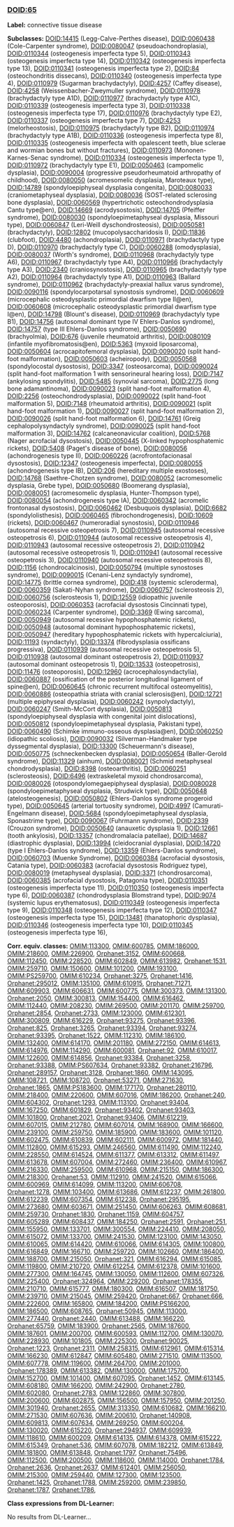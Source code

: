 
### [DOID:65](http://purl.obolibrary.org/obo/DOID_65)
**Label:** connective tissue disease

**Subclasses:** [DOID:14415](http://purl.obolibrary.org/obo/DOID_14415) (Legg-Calve-Perthes disease), [DOID:0060438](http://purl.obolibrary.org/obo/DOID_0060438) (Cole-Carpenter syndrome), [DOID:0080047](http://purl.obolibrary.org/obo/DOID_0080047) (pseudoachondroplasia), [DOID:0110344](http://purl.obolibrary.org/obo/DOID_0110344) (osteogenesis imperfecta type 5), [DOID:0110343](http://purl.obolibrary.org/obo/DOID_0110343) (osteogenesis imperfecta type 14), [DOID:0110342](http://purl.obolibrary.org/obo/DOID_0110342) (osteogenesis imperfecta type 13), [DOID:0110341](http://purl.obolibrary.org/obo/DOID_0110341) (osteogenesis imperfecta type 2), [DOID:84](http://purl.obolibrary.org/obo/DOID_84) (osteochondritis dissecans), [DOID:0110340](http://purl.obolibrary.org/obo/DOID_0110340) (osteogenesis imperfecta type 4), [DOID:0110979](http://purl.obolibrary.org/obo/DOID_0110979) (Sugarman brachydactyly), [DOID:4257](http://purl.obolibrary.org/obo/DOID_4257) (Caffey disease), [DOID:4258](http://purl.obolibrary.org/obo/DOID_4258) (Weissenbacher-Zweymuller syndrome), [DOID:0110978](http://purl.obolibrary.org/obo/DOID_0110978) (brachydactyly type A1D), [DOID:0110977](http://purl.obolibrary.org/obo/DOID_0110977) (brachydactyly type A1C), [DOID:0110339](http://purl.obolibrary.org/obo/DOID_0110339) (osteogenesis imperfecta type 3), [DOID:0110338](http://purl.obolibrary.org/obo/DOID_0110338) (osteogenesis imperfecta type 17), [DOID:0110976](http://purl.obolibrary.org/obo/DOID_0110976) (brachydactyly type E2), [DOID:0110337](http://purl.obolibrary.org/obo/DOID_0110337) (osteogenesis imperfecta type 7), [DOID:4253](http://purl.obolibrary.org/obo/DOID_4253) (melorheostosis), [DOID:0110975](http://purl.obolibrary.org/obo/DOID_0110975) (brachydactyly type B2), [DOID:0110974](http://purl.obolibrary.org/obo/DOID_0110974) (brachydactyly type A1B), [DOID:0110336](http://purl.obolibrary.org/obo/DOID_0110336) (osteogenesis imperfecta type 8), [DOID:0110335](http://purl.obolibrary.org/obo/DOID_0110335) (osteogenesis imperfecta with opalescent teeth, blue sclerae and wormian bones but without fractures), [DOID:0110973](http://purl.obolibrary.org/obo/DOID_0110973) (Mononen-Karnes-Senac syndrome), [DOID:0110334](http://purl.obolibrary.org/obo/DOID_0110334) (osteogenesis imperfecta type 1), [DOID:0110972](http://purl.obolibrary.org/obo/DOID_0110972) (brachydactyly type E1), [DOID:0050463](http://purl.obolibrary.org/obo/DOID_0050463) (campomelic dysplasia), [DOID:0090004](http://purl.obolibrary.org/obo/DOID_0090004) (progressive pseudorheumatoid arthropathy of childhood), [DOID:0080050](http://purl.obolibrary.org/obo/DOID_0080050) (acromesomelic dysplasia, Maroteaux type), [DOID:14789](http://purl.obolibrary.org/obo/DOID_14789) (spondyloepiphyseal dysplasia congenita), [DOID:0080033](http://purl.obolibrary.org/obo/DOID_0080033) (craniometaphyseal dysplasia), [DOID:0080036](http://purl.obolibrary.org/obo/DOID_0080036) (SOST-related sclerosing bone dysplasia), [DOID:0060569](http://purl.obolibrary.org/obo/DOID_0060569) (hypertrichotic osteochondrodysplasia Cantu type@en), [DOID:14669](http://purl.obolibrary.org/obo/DOID_14669) (acrodysostosis), [DOID:14705](http://purl.obolibrary.org/obo/DOID_14705) (Pfeiffer syndrome), [DOID:0080030](http://purl.obolibrary.org/obo/DOID_0080030) (spondyloepimetaphyseal dysplasia, Missouri type), [DOID:0060847](http://purl.obolibrary.org/obo/DOID_0060847) (Leri-Weill dyschondrosteosis), [DOID:0050581](http://purl.obolibrary.org/obo/DOID_0050581) (brachydactyly), [DOID:12802](http://purl.obolibrary.org/obo/DOID_12802) (mucopolysaccharidosis I), [DOID:11836](http://purl.obolibrary.org/obo/DOID_11836) (clubfoot), [DOID:4480](http://purl.obolibrary.org/obo/DOID_4480) (achondroplasia), [DOID:0110971](http://purl.obolibrary.org/obo/DOID_0110971) (brachydactyly type D), [DOID:0110970](http://purl.obolibrary.org/obo/DOID_0110970) (brachydactyly type C), [DOID:0060288](http://purl.obolibrary.org/obo/DOID_0060288) (omodysplasia), [DOID:0080037](http://purl.obolibrary.org/obo/DOID_0080037) (Worth's syndrome), [DOID:0110968](http://purl.obolibrary.org/obo/DOID_0110968) (brachydactyly type A6), [DOID:0110967](http://purl.obolibrary.org/obo/DOID_0110967) (brachydactyly type A4), [DOID:0110966](http://purl.obolibrary.org/obo/DOID_0110966) (brachydactyly type A3), [DOID:2340](http://purl.obolibrary.org/obo/DOID_2340) (craniosynostosis), [DOID:0110965](http://purl.obolibrary.org/obo/DOID_0110965) (brachydactyly type A2), [DOID:0110964](http://purl.obolibrary.org/obo/DOID_0110964) (brachydactyly type A1), [DOID:0110963](http://purl.obolibrary.org/obo/DOID_0110963) (Ballard syndrome), [DOID:0110962](http://purl.obolibrary.org/obo/DOID_0110962) (brachydactyly-preaxial hallux varus syndrome), [DOID:0090116](http://purl.obolibrary.org/obo/DOID_0090116) (spondylocarpotarsal synostosis syndrome), [DOID:0060609](http://purl.obolibrary.org/obo/DOID_0060609) (microcephalic osteodysplastic primordial dwarfism type II@en), [DOID:0060608](http://purl.obolibrary.org/obo/DOID_0060608) (microcephalic osteodysplastic primordial dwarfism type I@en), [DOID:14798](http://purl.obolibrary.org/obo/DOID_14798) (Blount's disease), [DOID:0110969](http://purl.obolibrary.org/obo/DOID_0110969) (brachydactyly type B1), [DOID:14756](http://purl.obolibrary.org/obo/DOID_14756) (autosomal dominant type IV Ehlers-Danlos syndrome), [DOID:14757](http://purl.obolibrary.org/obo/DOID_14757) (type III Ehlers-Danlos syndrome), [DOID:0050690](http://purl.obolibrary.org/obo/DOID_0050690) (brachyolmia), [DOID:676](http://purl.obolibrary.org/obo/DOID_676) (juvenile rheumatoid arthritis), [DOID:0080109](http://purl.obolibrary.org/obo/DOID_0080109) (infantile myofibromatosis@en), [DOID:5363](http://purl.obolibrary.org/obo/DOID_5363) (myxoid liposarcoma), [DOID:0050604](http://purl.obolibrary.org/obo/DOID_0050604) (acrocapitofemoral dysplasia), [DOID:0090020](http://purl.obolibrary.org/obo/DOID_0090020) (split hand-foot malformation), [DOID:0050603](http://purl.obolibrary.org/obo/DOID_0050603) (acheiropody), [DOID:0050568](http://purl.obolibrary.org/obo/DOID_0050568) (spondylocostal dysostosis), [DOID:3347](http://purl.obolibrary.org/obo/DOID_3347) (osteosarcoma), [DOID:0090024](http://purl.obolibrary.org/obo/DOID_0090024) (split hand-foot malformation 1 with sensorineural hearing loss), [DOID:7147](http://purl.obolibrary.org/obo/DOID_7147) (ankylosing spondylitis), [DOID:5485](http://purl.obolibrary.org/obo/DOID_5485) (synovial sarcoma), [DOID:2775](http://purl.obolibrary.org/obo/DOID_2775) (long bone adamantinoma), [DOID:0090023](http://purl.obolibrary.org/obo/DOID_0090023) (split hand-foot malformation 4), [DOID:2256](http://purl.obolibrary.org/obo/DOID_2256) (osteochondrodysplasia), [DOID:0090022](http://purl.obolibrary.org/obo/DOID_0090022) (split hand-foot malformation 5), [DOID:7148](http://purl.obolibrary.org/obo/DOID_7148) (rheumatoid arthritis), [DOID:0090021](http://purl.obolibrary.org/obo/DOID_0090021) (split hand-foot malformation 1), [DOID:0090027](http://purl.obolibrary.org/obo/DOID_0090027) (split hand-foot malformation 2), [DOID:0090026](http://purl.obolibrary.org/obo/DOID_0090026) (split hand-foot malformation 6), [DOID:14761](http://purl.obolibrary.org/obo/DOID_14761) (Greig cephalopolysyndactyly syndrome), [DOID:0090025](http://purl.obolibrary.org/obo/DOID_0090025) (split hand-foot malformation 3), [DOID:14762](http://purl.obolibrary.org/obo/DOID_14762) (calcaneonavicular coalition), [DOID:5768](http://purl.obolibrary.org/obo/DOID_5768) (Nager acrofacial dysostosis), [DOID:0050445](http://purl.obolibrary.org/obo/DOID_0050445) (X-linked hypophosphatemic rickets), [DOID:5408](http://purl.obolibrary.org/obo/DOID_5408) (Paget's disease of bone), [DOID:0080056](http://purl.obolibrary.org/obo/DOID_0080056) (achondrogenesis type II), [DOID:0060226](http://purl.obolibrary.org/obo/DOID_0060226) (acrofrontofacionasal dysostosis), [DOID:12347](http://purl.obolibrary.org/obo/DOID_12347) (osteogenesis imperfecta), [DOID:0080055](http://purl.obolibrary.org/obo/DOID_0080055) (achondrogenesis type IB), [DOID:206](http://purl.obolibrary.org/obo/DOID_206) (hereditary multiple exostoses), [DOID:14768](http://purl.obolibrary.org/obo/DOID_14768) (Saethre-Chotzen syndrome), [DOID:0080052](http://purl.obolibrary.org/obo/DOID_0080052) (acromesomelic dysplasia, Grebe type), [DOID:0050680](http://purl.obolibrary.org/obo/DOID_0050680) (Boomerang dysplasia), [DOID:0080051](http://purl.obolibrary.org/obo/DOID_0080051) (acromesomelic dysplasia, Hunter-Thompson type), [DOID:0080054](http://purl.obolibrary.org/obo/DOID_0080054) (achondrogenesis type IA), [DOID:0060342](http://purl.obolibrary.org/obo/DOID_0060342) (acromelic frontonasal dysostosis), [DOID:0060462](http://purl.obolibrary.org/obo/DOID_0060462) (Desbuquois dysplasia), [DOID:6682](http://purl.obolibrary.org/obo/DOID_6682) (spondylolisthesis), [DOID:0060465](http://purl.obolibrary.org/obo/DOID_0060465) (fibrochondrogenesis), [DOID:10609](http://purl.obolibrary.org/obo/DOID_10609) (rickets), [DOID:0060467](http://purl.obolibrary.org/obo/DOID_0060467) (humeroradial synostosis), [DOID:0110946](http://purl.obolibrary.org/obo/DOID_0110946) (autosomal recessive osteopetrosis 7), [DOID:0110945](http://purl.obolibrary.org/obo/DOID_0110945) (autosomal recessive osteopetrosis 6), [DOID:0110944](http://purl.obolibrary.org/obo/DOID_0110944) (autosomal recessive osteopetrosis 4), [DOID:0110943](http://purl.obolibrary.org/obo/DOID_0110943) (autosomal recessive osteopetrosis 2), [DOID:0110942](http://purl.obolibrary.org/obo/DOID_0110942) (autosomal recessive osteopetrosis 1), [DOID:0110941](http://purl.obolibrary.org/obo/DOID_0110941) (autosomal recessive osteopetrosis 3), [DOID:0110940](http://purl.obolibrary.org/obo/DOID_0110940) (autosomal recessive osteopetrosis 8), [DOID:1156](http://purl.obolibrary.org/obo/DOID_1156) (chondrocalcinosis), [DOID:0050794](http://purl.obolibrary.org/obo/DOID_0050794) (multiple synostoses syndrome), [DOID:0090015](http://purl.obolibrary.org/obo/DOID_0090015) (Cenani-Lenz syndactyly syndrome), [DOID:14775](http://purl.obolibrary.org/obo/DOID_14775) (brittle cornea syndrome), [DOID:418](http://purl.obolibrary.org/obo/DOID_418) (systemic scleroderma), [DOID:0060359](http://purl.obolibrary.org/obo/DOID_0060359) (Sakati-Nyhan syndrome), [DOID:0060757](http://purl.obolibrary.org/obo/DOID_0060757) (sclerosteosis 2), [DOID:0060756](http://purl.obolibrary.org/obo/DOID_0060756) (sclerosteosis 1), [DOID:12559](http://purl.obolibrary.org/obo/DOID_12559) (idiopathic juvenile osteoporosis), [DOID:0060353](http://purl.obolibrary.org/obo/DOID_0060353) (acrofacial dysostosis Cincinnati type), [DOID:0060234](http://purl.obolibrary.org/obo/DOID_0060234) (Carpenter syndrome), [DOID:3369](http://purl.obolibrary.org/obo/DOID_3369) (Ewing sarcoma), [DOID:0050949](http://purl.obolibrary.org/obo/DOID_0050949) (autosomal recessive hypophosphatemic rickets), [DOID:0050948](http://purl.obolibrary.org/obo/DOID_0050948) (autosomal dominant hypophosphatemic rickets), [DOID:0050947](http://purl.obolibrary.org/obo/DOID_0050947) (hereditary hypophosphatemic rickets with hypercalciuria), [DOID:11193](http://purl.obolibrary.org/obo/DOID_11193) (syndactyly), [DOID:13374](http://purl.obolibrary.org/obo/DOID_13374) (fibrodysplasia ossificans progressiva), [DOID:0110939](http://purl.obolibrary.org/obo/DOID_0110939) (autosomal recessive osteopetrosis 5), [DOID:0110938](http://purl.obolibrary.org/obo/DOID_0110938) (autosomal dominant osteopetrosis 2), [DOID:0110937](http://purl.obolibrary.org/obo/DOID_0110937) (autosomal dominant osteopetrosis 1), [DOID:13533](http://purl.obolibrary.org/obo/DOID_13533) (osteopetrosis), [DOID:11476](http://purl.obolibrary.org/obo/DOID_11476) (osteoporosis), [DOID:12960](http://purl.obolibrary.org/obo/DOID_12960) (acrocephalosyndactylia), [DOID:0060887](http://purl.obolibrary.org/obo/DOID_0060887) (ossification of the posterior longitudinal ligament of spine@en), [DOID:0060645](http://purl.obolibrary.org/obo/DOID_0060645) (chronic recurrent multifocal osteomyelitis), [DOID:0060886](http://purl.obolibrary.org/obo/DOID_0060886) (osteopathia striata with cranial sclerosis@en), [DOID:12721](http://purl.obolibrary.org/obo/DOID_12721) (multiple epiphyseal dysplasia), [DOID:0060242](http://purl.obolibrary.org/obo/DOID_0060242) (synpolydactyly), [DOID:0060247](http://purl.obolibrary.org/obo/DOID_0060247) (Smith-McCort dysplasia), [DOID:0050813](http://purl.obolibrary.org/obo/DOID_0050813) (spondyloepiphyseal dysplasia with congenital joint dislocations), [DOID:0050812](http://purl.obolibrary.org/obo/DOID_0050812) (spondyloepimetaphyseal dysplasia, Pakistani type), [DOID:0060490](http://purl.obolibrary.org/obo/DOID_0060490) (Schimke immuno-osseous dysplasia@en), [DOID:0060250](http://purl.obolibrary.org/obo/DOID_0060250) (idiopathic scoliosis), [DOID:0090032](http://purl.obolibrary.org/obo/DOID_0090032) (Silverman-Handmaker type dyssegmental dysplasia), [DOID:13300](http://purl.obolibrary.org/obo/DOID_13300) (Scheuermann's disease), [DOID:0050775](http://purl.obolibrary.org/obo/DOID_0050775) (schneckenbecken dysplasia), [DOID:0050654](http://purl.obolibrary.org/obo/DOID_0050654) (Baller-Gerold syndrome), [DOID:11329](http://purl.obolibrary.org/obo/DOID_11329) (ainhum), [DOID:0080021](http://purl.obolibrary.org/obo/DOID_0080021) (Schmid metaphyseal chondrodysplasia), [DOID:8398](http://purl.obolibrary.org/obo/DOID_8398) (osteoarthritis), [DOID:0060251](http://purl.obolibrary.org/obo/DOID_0060251) (sclerosteosis), [DOID:6496](http://purl.obolibrary.org/obo/DOID_6496) (extraskeletal myxoid chondrosarcoma), [DOID:0080026](http://purl.obolibrary.org/obo/DOID_0080026) (otospondylomegaepiphyseal dysplasia), [DOID:0080028](http://purl.obolibrary.org/obo/DOID_0080028) (spondyloepimetaphyseal dysplasia, Strudwick type), [DOID:0050648](http://purl.obolibrary.org/obo/DOID_0050648) (atelosteogenesis), [DOID:0050802](http://purl.obolibrary.org/obo/DOID_0050802) (Ehlers-Danlos syndrome progeroid type), [DOID:0050645](http://purl.obolibrary.org/obo/DOID_0050645) (arterial tortuosity syndrome), [DOID:4997](http://purl.obolibrary.org/obo/DOID_4997) (Camurati-Engelmann disease), [DOID:5684](http://purl.obolibrary.org/obo/DOID_5684) (spondyloepimetaphyseal dysplasia, Sponastrime type), [DOID:0090067](http://purl.obolibrary.org/obo/DOID_0090067) (Fuhrmann syndrome), [DOID:2339](http://purl.obolibrary.org/obo/DOID_2339) (Crouzon syndrome), [DOID:0050640](http://purl.obolibrary.org/obo/DOID_0050640) (anauxetic dysplasia 1), [DOID:12661](http://purl.obolibrary.org/obo/DOID_12661) (tooth ankylosis), [DOID:13357](http://purl.obolibrary.org/obo/DOID_13357) (chondromalacia patellae), [DOID:14687](http://purl.obolibrary.org/obo/DOID_14687) (diastrophic dysplasia), [DOID:13994](http://purl.obolibrary.org/obo/DOID_13994) (cleidocranial dysplasia), [DOID:14720](http://purl.obolibrary.org/obo/DOID_14720) (type I Ehlers-Danlos syndrome), [DOID:13359](http://purl.obolibrary.org/obo/DOID_13359) (Ehlers-Danlos syndrome), [DOID:0060703](http://purl.obolibrary.org/obo/DOID_0060703) (Muenke Syndrome), [DOID:0060384](http://purl.obolibrary.org/obo/DOID_0060384) (acrofacial dysostosis, Catania type), [DOID:0060383](http://purl.obolibrary.org/obo/DOID_0060383) (acrofacial dysostosis Rodriguez type), [DOID:0080019](http://purl.obolibrary.org/obo/DOID_0080019) (metaphyseal dysplasia), [DOID:3371](http://purl.obolibrary.org/obo/DOID_3371) (chondrosarcoma), [DOID:0060385](http://purl.obolibrary.org/obo/DOID_0060385) (acrofacial dysostosis, Patagonia type), [DOID:0110351](http://purl.obolibrary.org/obo/DOID_0110351) (osteogenesis imperfecta type 11), [DOID:0110350](http://purl.obolibrary.org/obo/DOID_0110350) (osteogenesis imperfecta type 6), [DOID:0060387](http://purl.obolibrary.org/obo/DOID_0060387) (chondrodysplasia Blomstrand type), [DOID:9074](http://purl.obolibrary.org/obo/DOID_9074) (systemic lupus erythematosus), [DOID:0110349](http://purl.obolibrary.org/obo/DOID_0110349) (osteogenesis imperfecta type 9), [DOID:0110348](http://purl.obolibrary.org/obo/DOID_0110348) (osteogenesis imperfecta type 12), [DOID:0110347](http://purl.obolibrary.org/obo/DOID_0110347) (osteogenesis imperfecta type 15), [DOID:13481](http://purl.obolibrary.org/obo/DOID_13481) (thanatophoric dysplasia), [DOID:0110346](http://purl.obolibrary.org/obo/DOID_0110346) (osteogenesis imperfecta type 10), [DOID:0110345](http://purl.obolibrary.org/obo/DOID_0110345) (osteogenesis imperfecta type 16), 

**Corr. equiv. classes:** [OMIM:113300](http://purl.obolibrary.org/obo/OMIM_113300), [OMIM:600785](http://purl.obolibrary.org/obo/OMIM_600785), [OMIM:186000](http://purl.obolibrary.org/obo/OMIM_186000), [OMIM:218600](http://purl.obolibrary.org/obo/OMIM_218600), [OMIM:226900](http://purl.obolibrary.org/obo/OMIM_226900), [Orphanet:3152](http://www.orpha.net/ORDO/Orphanet_3152), [OMIM:600668](http://purl.obolibrary.org/obo/OMIM_600668), [OMIM:112450](http://purl.obolibrary.org/obo/OMIM_112450), [OMIM:228520](http://purl.obolibrary.org/obo/OMIM_228520), [OMIM:602849](http://purl.obolibrary.org/obo/OMIM_602849), [OMIM:613982](http://purl.obolibrary.org/obo/OMIM_613982), [Orphanet:1531](http://www.orpha.net/ORDO/Orphanet_1531), [OMIM:259710](http://purl.obolibrary.org/obo/OMIM_259710), [OMIM:150600](http://purl.obolibrary.org/obo/OMIM_150600), [OMIM:101200](http://purl.obolibrary.org/obo/OMIM_101200), [OMIM:193100](http://purl.obolibrary.org/obo/OMIM_193100), [OMIM:PS259700](http://purl.obolibrary.org/obo/OMIM_PS259700), [OMIM:610234](http://purl.obolibrary.org/obo/OMIM_610234), [Orphanet:3275](http://www.orpha.net/ORDO/Orphanet_3275), [Orphanet:1416](http://www.orpha.net/ORDO/Orphanet_1416), [Orphanet:295012](http://www.orpha.net/ORDO/Orphanet_295012), [OMIM:135100](http://purl.obolibrary.org/obo/OMIM_135100), [OMIM:610915](http://purl.obolibrary.org/obo/OMIM_610915), [Orphanet:71271](http://www.orpha.net/ORDO/Orphanet_71271), [OMIM:609903](http://purl.obolibrary.org/obo/OMIM_609903), [OMIM:606631](http://purl.obolibrary.org/obo/OMIM_606631), [OMIM:600775](http://purl.obolibrary.org/obo/OMIM_600775), [OMIM:300373](http://purl.obolibrary.org/obo/OMIM_300373), [OMIM:131300](http://purl.obolibrary.org/obo/OMIM_131300), [Orphanet:2050](http://www.orpha.net/ORDO/Orphanet_2050), [OMIM:300813](http://purl.obolibrary.org/obo/OMIM_300813), [OMIM:154400](http://purl.obolibrary.org/obo/OMIM_154400), [OMIM:616462](http://purl.obolibrary.org/obo/OMIM_616462), [OMIM:112440](http://purl.obolibrary.org/obo/OMIM_112440), [OMIM:208230](http://purl.obolibrary.org/obo/OMIM_208230), [OMIM:269500](http://purl.obolibrary.org/obo/OMIM_269500), [OMIM:201170](http://purl.obolibrary.org/obo/OMIM_201170), [OMIM:259700](http://purl.obolibrary.org/obo/OMIM_259700), [Orphanet:2854](http://www.orpha.net/ORDO/Orphanet_2854), [Orphanet:2733](http://www.orpha.net/ORDO/Orphanet_2733), [OMIM:123000](http://purl.obolibrary.org/obo/OMIM_123000), [OMIM:612301](http://purl.obolibrary.org/obo/OMIM_612301), [OMIM:300809](http://purl.obolibrary.org/obo/OMIM_300809), [OMIM:616229](http://purl.obolibrary.org/obo/OMIM_616229), [Orphanet:93275](http://www.orpha.net/ORDO/Orphanet_93275), [Orphanet:93396](http://www.orpha.net/ORDO/Orphanet_93396), [Orphanet:825](http://www.orpha.net/ORDO/Orphanet_825), [Orphanet:3265](http://www.orpha.net/ORDO/Orphanet_3265), [Orphanet:93394](http://www.orpha.net/ORDO/Orphanet_93394), [Orphanet:93274](http://www.orpha.net/ORDO/Orphanet_93274), [Orphanet:93395](http://www.orpha.net/ORDO/Orphanet_93395), [Orphanet:1522](http://www.orpha.net/ORDO/Orphanet_1522), [OMIM:112310](http://purl.obolibrary.org/obo/OMIM_112310), [OMIM:186100](http://purl.obolibrary.org/obo/OMIM_186100), [OMIM:132400](http://purl.obolibrary.org/obo/OMIM_132400), [OMIM:614170](http://purl.obolibrary.org/obo/OMIM_614170), [OMIM:201180](http://purl.obolibrary.org/obo/OMIM_201180), [OMIM:272150](http://purl.obolibrary.org/obo/OMIM_272150), [OMIM:614613](http://purl.obolibrary.org/obo/OMIM_614613), [OMIM:614976](http://purl.obolibrary.org/obo/OMIM_614976), [OMIM:114290](http://purl.obolibrary.org/obo/OMIM_114290), [OMIM:600081](http://purl.obolibrary.org/obo/OMIM_600081), [Orphanet:92](http://www.orpha.net/ORDO/Orphanet_92), [OMIM:610017](http://purl.obolibrary.org/obo/OMIM_610017), [OMIM:122600](http://purl.obolibrary.org/obo/OMIM_122600), [OMIM:614856](http://purl.obolibrary.org/obo/OMIM_614856), [Orphanet:93384](http://www.orpha.net/ORDO/Orphanet_93384), [Orphanet:3258](http://www.orpha.net/ORDO/Orphanet_3258), [Orphanet:93388](http://www.orpha.net/ORDO/Orphanet_93388), [OMIM:PS607634](http://purl.obolibrary.org/obo/OMIM_PS607634), [Orphanet:93382](http://www.orpha.net/ORDO/Orphanet_93382), [Orphanet:216796](http://www.orpha.net/ORDO/Orphanet_216796), [Orphanet:289157](http://www.orpha.net/ORDO/Orphanet_289157), [Orphanet:3128](http://www.orpha.net/ORDO/Orphanet_3128), [Orphanet:1860](http://www.orpha.net/ORDO/Orphanet_1860), [OMIM:143095](http://purl.obolibrary.org/obo/OMIM_143095), [OMIM:108721](http://purl.obolibrary.org/obo/OMIM_108721), [OMIM:108720](http://purl.obolibrary.org/obo/OMIM_108720), [Orphanet:53271](http://www.orpha.net/ORDO/Orphanet_53271), [OMIM:271630](http://purl.obolibrary.org/obo/OMIM_271630), [Orphanet:1865](http://www.orpha.net/ORDO/Orphanet_1865), [OMIM:PS183600](http://purl.obolibrary.org/obo/OMIM_PS183600), [OMIM:177170](http://purl.obolibrary.org/obo/OMIM_177170), [Orphanet:280110](http://www.orpha.net/ORDO/Orphanet_280110), [OMIM:218400](http://purl.obolibrary.org/obo/OMIM_218400), [OMIM:220600](http://purl.obolibrary.org/obo/OMIM_220600), [OMIM:607016](http://purl.obolibrary.org/obo/OMIM_607016), [OMIM:186200](http://purl.obolibrary.org/obo/OMIM_186200), [Orphanet:240](http://www.orpha.net/ORDO/Orphanet_240), [OMIM:604302](http://purl.obolibrary.org/obo/OMIM_604302), [Orphanet:1293](http://www.orpha.net/ORDO/Orphanet_1293), [OMIM:113100](http://purl.obolibrary.org/obo/OMIM_113100), [Orphanet:93404](http://www.orpha.net/ORDO/Orphanet_93404), [OMIM:167250](http://purl.obolibrary.org/obo/OMIM_167250), [OMIM:601829](http://purl.obolibrary.org/obo/OMIM_601829), [Orphanet:93402](http://www.orpha.net/ORDO/Orphanet_93402), [Orphanet:93403](http://www.orpha.net/ORDO/Orphanet_93403), [OMIM:101800](http://purl.obolibrary.org/obo/OMIM_101800), [Orphanet:2021](http://www.orpha.net/ORDO/Orphanet_2021), [Orphanet:93406](http://www.orpha.net/ORDO/Orphanet_93406), [OMIM:612219](http://purl.obolibrary.org/obo/OMIM_612219), [OMIM:607015](http://purl.obolibrary.org/obo/OMIM_607015), [OMIM:212780](http://purl.obolibrary.org/obo/OMIM_212780), [OMIM:607014](http://purl.obolibrary.org/obo/OMIM_607014), [OMIM:168900](http://purl.obolibrary.org/obo/OMIM_168900), [OMIM:166600](http://purl.obolibrary.org/obo/OMIM_166600), [OMIM:239100](http://purl.obolibrary.org/obo/OMIM_239100), [OMIM:259750](http://purl.obolibrary.org/obo/OMIM_259750), [OMIM:185900](http://purl.obolibrary.org/obo/OMIM_185900), [OMIM:183600](http://purl.obolibrary.org/obo/OMIM_183600), [OMIM:101120](http://purl.obolibrary.org/obo/OMIM_101120), [OMIM:602475](http://purl.obolibrary.org/obo/OMIM_602475), [OMIM:610839](http://purl.obolibrary.org/obo/OMIM_610839), [OMIM:602111](http://purl.obolibrary.org/obo/OMIM_602111), [OMIM:600972](http://purl.obolibrary.org/obo/OMIM_600972), [OMIM:181440](http://purl.obolibrary.org/obo/OMIM_181440), [OMIM:112800](http://purl.obolibrary.org/obo/OMIM_112800), [OMIM:615293](http://purl.obolibrary.org/obo/OMIM_615293), [OMIM:246560](http://purl.obolibrary.org/obo/OMIM_246560), [OMIM:611490](http://purl.obolibrary.org/obo/OMIM_611490), [OMIM:112240](http://purl.obolibrary.org/obo/OMIM_112240), [OMIM:228550](http://purl.obolibrary.org/obo/OMIM_228550), [OMIM:614524](http://purl.obolibrary.org/obo/OMIM_614524), [OMIM:611377](http://purl.obolibrary.org/obo/OMIM_611377), [OMIM:613312](http://purl.obolibrary.org/obo/OMIM_613312), [OMIM:611497](http://purl.obolibrary.org/obo/OMIM_611497), [OMIM:613678](http://purl.obolibrary.org/obo/OMIM_613678), [OMIM:607004](http://purl.obolibrary.org/obo/OMIM_607004), [OMIM:272460](http://purl.obolibrary.org/obo/OMIM_272460), [OMIM:236400](http://purl.obolibrary.org/obo/OMIM_236400), [OMIM:610967](http://purl.obolibrary.org/obo/OMIM_610967), [OMIM:216330](http://purl.obolibrary.org/obo/OMIM_216330), [OMIM:259500](http://purl.obolibrary.org/obo/OMIM_259500), [OMIM:610968](http://purl.obolibrary.org/obo/OMIM_610968), [OMIM:215150](http://purl.obolibrary.org/obo/OMIM_215150), [OMIM:186300](http://purl.obolibrary.org/obo/OMIM_186300), [OMIM:218300](http://purl.obolibrary.org/obo/OMIM_218300), [Orphanet:53](http://www.orpha.net/ORDO/Orphanet_53), [OMIM:112910](http://purl.obolibrary.org/obo/OMIM_112910), [OMIM:241520](http://purl.obolibrary.org/obo/OMIM_241520), [OMIM:615066](http://purl.obolibrary.org/obo/OMIM_615066), [OMIM:600969](http://purl.obolibrary.org/obo/OMIM_600969), [OMIM:614099](http://purl.obolibrary.org/obo/OMIM_614099), [OMIM:113200](http://purl.obolibrary.org/obo/OMIM_113200), [OMIM:606708](http://purl.obolibrary.org/obo/OMIM_606708), [Orphanet:1278](http://www.orpha.net/ORDO/Orphanet_1278), [OMIM:103400](http://purl.obolibrary.org/obo/OMIM_103400), [OMIM:613686](http://purl.obolibrary.org/obo/OMIM_613686), [OMIM:612237](http://purl.obolibrary.org/obo/OMIM_612237), [OMIM:261800](http://purl.obolibrary.org/obo/OMIM_261800), [OMIM:612239](http://purl.obolibrary.org/obo/OMIM_612239), [OMIM:607354](http://purl.obolibrary.org/obo/OMIM_607354), [OMIM:612238](http://purl.obolibrary.org/obo/OMIM_612238), [Orphanet:295195](http://www.orpha.net/ORDO/Orphanet_295195), [OMIM:273680](http://purl.obolibrary.org/obo/OMIM_273680), [OMIM:603671](http://purl.obolibrary.org/obo/OMIM_603671), [OMIM:251450](http://purl.obolibrary.org/obo/OMIM_251450), [OMIM:606263](http://purl.obolibrary.org/obo/OMIM_606263), [OMIM:608681](http://purl.obolibrary.org/obo/OMIM_608681), [OMIM:259730](http://purl.obolibrary.org/obo/OMIM_259730), [Orphanet:1830](http://www.orpha.net/ORDO/Orphanet_1830), [Orphanet:1159](http://www.orpha.net/ORDO/Orphanet_1159), [OMIM:604757](http://purl.obolibrary.org/obo/OMIM_604757), [OMIM:605289](http://purl.obolibrary.org/obo/OMIM_605289), [OMIM:608437](http://purl.obolibrary.org/obo/OMIM_608437), [OMIM:184250](http://purl.obolibrary.org/obo/OMIM_184250), [Orphanet:2591](http://www.orpha.net/ORDO/Orphanet_2591), [Orphanet:251](http://www.orpha.net/ORDO/Orphanet_251), [OMIM:155950](http://purl.obolibrary.org/obo/OMIM_155950), [OMIM:133701](http://purl.obolibrary.org/obo/OMIM_133701), [OMIM:300554](http://purl.obolibrary.org/obo/OMIM_300554), [OMIM:224410](http://purl.obolibrary.org/obo/OMIM_224410), [OMIM:208050](http://purl.obolibrary.org/obo/OMIM_208050), [OMIM:615072](http://purl.obolibrary.org/obo/OMIM_615072), [OMIM:133700](http://purl.obolibrary.org/obo/OMIM_133700), [OMIM:241530](http://purl.obolibrary.org/obo/OMIM_241530), [OMIM:123100](http://purl.obolibrary.org/obo/OMIM_123100), [OMIM:143050](http://purl.obolibrary.org/obo/OMIM_143050), [OMIM:610065](http://purl.obolibrary.org/obo/OMIM_610065), [OMIM:614420](http://purl.obolibrary.org/obo/OMIM_614420), [OMIM:610066](http://purl.obolibrary.org/obo/OMIM_610066), [OMIM:614305](http://purl.obolibrary.org/obo/OMIM_614305), [OMIM:100800](http://purl.obolibrary.org/obo/OMIM_100800), [OMIM:616849](http://purl.obolibrary.org/obo/OMIM_616849), [OMIM:166710](http://purl.obolibrary.org/obo/OMIM_166710), [OMIM:259720](http://purl.obolibrary.org/obo/OMIM_259720), [OMIM:102660](http://purl.obolibrary.org/obo/OMIM_102660), [OMIM:186400](http://purl.obolibrary.org/obo/OMIM_186400), [OMIM:188700](http://purl.obolibrary.org/obo/OMIM_188700), [OMIM:215050](http://purl.obolibrary.org/obo/OMIM_215050), [Orphanet:321](http://www.orpha.net/ORDO/Orphanet_321), [OMIM:616294](http://purl.obolibrary.org/obo/OMIM_616294), [OMIM:615085](http://purl.obolibrary.org/obo/OMIM_615085), [OMIM:119800](http://purl.obolibrary.org/obo/OMIM_119800), [OMIM:210720](http://purl.obolibrary.org/obo/OMIM_210720), [OMIM:612254](http://purl.obolibrary.org/obo/OMIM_612254), [OMIM:612378](http://purl.obolibrary.org/obo/OMIM_612378), [OMIM:101600](http://purl.obolibrary.org/obo/OMIM_101600), [OMIM:277300](http://purl.obolibrary.org/obo/OMIM_277300), [OMIM:164745](http://purl.obolibrary.org/obo/OMIM_164745), [OMIM:130050](http://purl.obolibrary.org/obo/OMIM_130050), [OMIM:112600](http://purl.obolibrary.org/obo/OMIM_112600), [OMIM:607326](http://purl.obolibrary.org/obo/OMIM_607326), [OMIM:225400](http://purl.obolibrary.org/obo/OMIM_225400), [Orphanet:324964](http://www.orpha.net/ORDO/Orphanet_324964), [OMIM:229200](http://purl.obolibrary.org/obo/OMIM_229200), [Orphanet:178355](http://www.orpha.net/ORDO/Orphanet_178355), [OMIM:210710](http://purl.obolibrary.org/obo/OMIM_210710), [OMIM:615777](http://purl.obolibrary.org/obo/OMIM_615777), [OMIM:180300](http://purl.obolibrary.org/obo/OMIM_180300), [OMIM:616507](http://purl.obolibrary.org/obo/OMIM_616507), [OMIM:181750](http://purl.obolibrary.org/obo/OMIM_181750), [OMIM:239710](http://purl.obolibrary.org/obo/OMIM_239710), [OMIM:215045](http://purl.obolibrary.org/obo/OMIM_215045), [OMIM:259420](http://purl.obolibrary.org/obo/OMIM_259420), [Orphanet:667](http://www.orpha.net/ORDO/Orphanet_667), [Orphanet:666](http://www.orpha.net/ORDO/Orphanet_666), [OMIM:222600](http://purl.obolibrary.org/obo/OMIM_222600), [OMIM:165800](http://purl.obolibrary.org/obo/OMIM_165800), [OMIM:184200](http://purl.obolibrary.org/obo/OMIM_184200), [OMIM:PS166200](http://purl.obolibrary.org/obo/OMIM_PS166200), [OMIM:186500](http://purl.obolibrary.org/obo/OMIM_186500), [OMIM:608765](http://purl.obolibrary.org/obo/OMIM_608765), [Orphanet:50945](http://www.orpha.net/ORDO/Orphanet_50945), [OMIM:113000](http://purl.obolibrary.org/obo/OMIM_113000), [OMIM:277440](http://purl.obolibrary.org/obo/OMIM_277440), [Orphanet:2440](http://www.orpha.net/ORDO/Orphanet_2440), [OMIM:613488](http://purl.obolibrary.org/obo/OMIM_613488), [OMIM:166220](http://purl.obolibrary.org/obo/OMIM_166220), [Orphanet:65759](http://www.orpha.net/ORDO/Orphanet_65759), [OMIM:183900](http://purl.obolibrary.org/obo/OMIM_183900), [Orphanet:2565](http://www.orpha.net/ORDO/Orphanet_2565), [OMIM:187600](http://purl.obolibrary.org/obo/OMIM_187600), [OMIM:187601](http://purl.obolibrary.org/obo/OMIM_187601), [OMIM:200700](http://purl.obolibrary.org/obo/OMIM_200700), [OMIM:600593](http://purl.obolibrary.org/obo/OMIM_600593), [OMIM:112700](http://purl.obolibrary.org/obo/OMIM_112700), [OMIM:130070](http://purl.obolibrary.org/obo/OMIM_130070), [OMIM:228930](http://purl.obolibrary.org/obo/OMIM_228930), [OMIM:101805](http://purl.obolibrary.org/obo/OMIM_101805), [OMIM:225300](http://purl.obolibrary.org/obo/OMIM_225300), [Orphanet:90025](http://www.orpha.net/ORDO/Orphanet_90025), [Orphanet:1223](http://www.orpha.net/ORDO/Orphanet_1223), [Orphanet:2311](http://www.orpha.net/ORDO/Orphanet_2311), [OMIM:258315](http://purl.obolibrary.org/obo/OMIM_258315), [OMIM:612961](http://purl.obolibrary.org/obo/OMIM_612961), [OMIM:615314](http://purl.obolibrary.org/obo/OMIM_615314), [OMIM:166230](http://purl.obolibrary.org/obo/OMIM_166230), [OMIM:612847](http://purl.obolibrary.org/obo/OMIM_612847), [OMIM:605480](http://purl.obolibrary.org/obo/OMIM_605480), [OMIM:271510](http://purl.obolibrary.org/obo/OMIM_271510), [OMIM:113500](http://purl.obolibrary.org/obo/OMIM_113500), [OMIM:607778](http://purl.obolibrary.org/obo/OMIM_607778), [OMIM:119600](http://purl.obolibrary.org/obo/OMIM_119600), [OMIM:264700](http://purl.obolibrary.org/obo/OMIM_264700), [OMIM:201000](http://purl.obolibrary.org/obo/OMIM_201000), [Orphanet:178389](http://www.orpha.net/ORDO/Orphanet_178389), [OMIM:613382](http://purl.obolibrary.org/obo/OMIM_613382), [OMIM:130000](http://purl.obolibrary.org/obo/OMIM_130000), [OMIM:175700](http://purl.obolibrary.org/obo/OMIM_175700), [OMIM:152700](http://purl.obolibrary.org/obo/OMIM_152700), [OMIM:101400](http://purl.obolibrary.org/obo/OMIM_101400), [OMIM:607095](http://purl.obolibrary.org/obo/OMIM_607095), [Orphanet:1452](http://www.orpha.net/ORDO/Orphanet_1452), [OMIM:613145](http://purl.obolibrary.org/obo/OMIM_613145), [OMIM:608180](http://purl.obolibrary.org/obo/OMIM_608180), [OMIM:166200](http://purl.obolibrary.org/obo/OMIM_166200), [OMIM:242900](http://purl.obolibrary.org/obo/OMIM_242900), [Orphanet:2780](http://www.orpha.net/ORDO/Orphanet_2780), [OMIM:602080](http://purl.obolibrary.org/obo/OMIM_602080), [Orphanet:2783](http://www.orpha.net/ORDO/Orphanet_2783), [OMIM:122860](http://purl.obolibrary.org/obo/OMIM_122860), [OMIM:307800](http://purl.obolibrary.org/obo/OMIM_307800), [OMIM:200600](http://purl.obolibrary.org/obo/OMIM_200600), [OMIM:602875](http://purl.obolibrary.org/obo/OMIM_602875), [OMIM:156500](http://purl.obolibrary.org/obo/OMIM_156500), [OMIM:157950](http://purl.obolibrary.org/obo/OMIM_157950), [OMIM:201250](http://purl.obolibrary.org/obo/OMIM_201250), [OMIM:301940](http://purl.obolibrary.org/obo/OMIM_301940), [Orphanet:2655](http://www.orpha.net/ORDO/Orphanet_2655), [OMIM:313350](http://purl.obolibrary.org/obo/OMIM_313350), [OMIM:610682](http://purl.obolibrary.org/obo/OMIM_610682), [OMIM:166210](http://purl.obolibrary.org/obo/OMIM_166210), [OMIM:271530](http://purl.obolibrary.org/obo/OMIM_271530), [OMIM:607636](http://purl.obolibrary.org/obo/OMIM_607636), [OMIM:200610](http://purl.obolibrary.org/obo/OMIM_200610), [Orphanet:140908](http://www.orpha.net/ORDO/Orphanet_140908), [OMIM:609813](http://purl.obolibrary.org/obo/OMIM_609813), [OMIM:607634](http://purl.obolibrary.org/obo/OMIM_607634), [OMIM:269250](http://purl.obolibrary.org/obo/OMIM_269250), [OMIM:600204](http://purl.obolibrary.org/obo/OMIM_600204), [OMIM:130020](http://purl.obolibrary.org/obo/OMIM_130020), [OMIM:615220](http://purl.obolibrary.org/obo/OMIM_615220), [Orphanet:294937](http://www.orpha.net/ORDO/Orphanet_294937), [OMIM:609939](http://purl.obolibrary.org/obo/OMIM_609939), [OMIM:118610](http://purl.obolibrary.org/obo/OMIM_118610), [OMIM:600209](http://purl.obolibrary.org/obo/OMIM_600209), [OMIM:614135](http://purl.obolibrary.org/obo/OMIM_614135), [OMIM:614378](http://purl.obolibrary.org/obo/OMIM_614378), [OMIM:615222](http://purl.obolibrary.org/obo/OMIM_615222), [OMIM:615349](http://purl.obolibrary.org/obo/OMIM_615349), [Orphanet:536](http://www.orpha.net/ORDO/Orphanet_536), [OMIM:607078](http://purl.obolibrary.org/obo/OMIM_607078), [OMIM:182212](http://purl.obolibrary.org/obo/OMIM_182212), [OMIM:613849](http://purl.obolibrary.org/obo/OMIM_613849), [OMIM:181800](http://purl.obolibrary.org/obo/OMIM_181800), [OMIM:613848](http://purl.obolibrary.org/obo/OMIM_613848), [Orphanet:1797](http://www.orpha.net/ORDO/Orphanet_1797), [Orphanet:75496](http://www.orpha.net/ORDO/Orphanet_75496), [OMIM:112500](http://purl.obolibrary.org/obo/OMIM_112500), [OMIM:200500](http://purl.obolibrary.org/obo/OMIM_200500), [OMIM:118600](http://purl.obolibrary.org/obo/OMIM_118600), [OMIM:114000](http://purl.obolibrary.org/obo/OMIM_114000), [Orphanet:1784](http://www.orpha.net/ORDO/Orphanet_1784), [Orphanet:2636](http://www.orpha.net/ORDO/Orphanet_2636), [Orphanet:2637](http://www.orpha.net/ORDO/Orphanet_2637), [OMIM:612401](http://purl.obolibrary.org/obo/OMIM_612401), [OMIM:256050](http://purl.obolibrary.org/obo/OMIM_256050), [OMIM:215300](http://purl.obolibrary.org/obo/OMIM_215300), [OMIM:259440](http://purl.obolibrary.org/obo/OMIM_259440), [OMIM:127300](http://purl.obolibrary.org/obo/OMIM_127300), [OMIM:123500](http://purl.obolibrary.org/obo/OMIM_123500), [Orphanet:1425](http://www.orpha.net/ORDO/Orphanet_1425), [Orphanet:1788](http://www.orpha.net/ORDO/Orphanet_1788), [OMIM:259200](http://purl.obolibrary.org/obo/OMIM_259200), [OMIM:239850](http://purl.obolibrary.org/obo/OMIM_239850), [Orphanet:1787](http://www.orpha.net/ORDO/Orphanet_1787), [Orphanet:1786](http://www.orpha.net/ORDO/Orphanet_1786), 

**Class expressions from DL-Learner:**

No results from DL-Learner...



